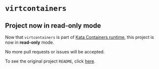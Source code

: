 # `virtcontainers`

## Project now in read-only mode

Now that `virtcontainers` is part of
[Kata Containers runtime](https://github.com/kata-containers/runtime/tree/master/virtcontainers),
this project is now in __read-only__ mode.

No more pull requests or issues will be accepted.

To see the original project `README`, click
[here](README-original.md).
